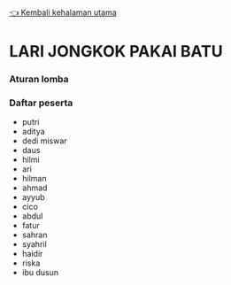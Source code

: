 [👈 Kembali kehalaman utama](/readme.md)

# LARI JONGKOK PAKAI BATU

### Aturan lomba

### Daftar peserta
- putri
- aditya
- dedi miswar
- daus
- hilmi
- ari
- hilman
- ahmad
- ayyub
- cico
- abdul
- fatur
- sahran
- syahril
- haidir
- riska
- ibu dusun
